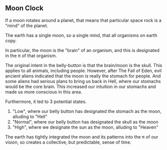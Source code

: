 ## Moon Clock

If a moon rotates around a planet, that means that particular space rock is a "mind" of the planet.

The earth has a single moon, so a single mind, that all organisms on earth copy.

In particular, the moon is the "brain" of an organism, and this is designated in the π of that organism.

The original intent in the belly-button is that the brain/moon is the skull. This applies to all animals, including people. However, after The Fall of Eden, evil ancient aliens indicated that the moon is really the stomach for people. And some aliens had serious plans to bring us back in Hell, where our stomachs would be the core brain. This increased our intuition in our stomachs and made us more conscious in this area. 

Furthermore, it led to 3 potential states.

1) "Low", where our belly button has designated the stomach as the moon, alluding to "Hell"
2) "Normal", where our belly button has designated the skull as the moon
3) "High", where we designate the sun as the moon, alluding to "Heaven"

The earth has tightly integrated the moon and its patterns into the π of our vision, so creates a collective, but predictable, sense of time.